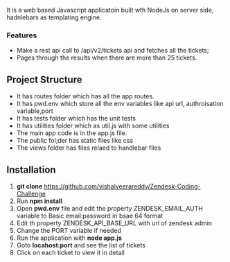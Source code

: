 It is a web based Javascript applicatoin built wth NodeJs on server side, hadnlebars as templating engine.
### Features

- Make a rest api call to /api/v2/tickets api and fetches all the tickets;
- Pages through the results when there are more than 25 tickets.


## Project Structure
- It has routes folder which has all the app routes.
- It has pwd.env which store all the env variables like api url, authroisation variable,port
- It has tests folder which has the unit tests
- It has utilities folder which as util.js with some utilities
- The main app code is in the app.js file.
- The public fol;der has static files like css
- The views folder has files relaed to handlebar files





## Installation
1. **git clone** https://github.com/vishalveerareddy/Zendesk-Coding-Challenge
2. Run **npm install**
3. Open **pwd.env** file and edit the property ZENDESK_EMAIL_AUTH variable to Basic email:password  in bsae 64 format
4. Edit th property ZENDESK_API_BASE_URL with url of zendesk admin
5. Change the PORT variable if needed
6. Run the application with **node app.js**
7. Goto **locahost:port** and see the list of tickets
8. Click on each ticket to view it in detail
